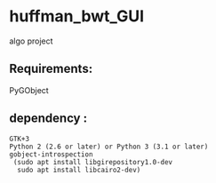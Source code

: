 # huffman_bwt_GUI
algo project 

## Requirements: 
PyGObject

## dependency :

    GTK+3
    Python 2 (2.6 or later) or Python 3 (3.1 or later)
    gobject-introspection
     (sudo apt install libgirepository1.0-dev
      sudo apt install libcairo2-dev)
